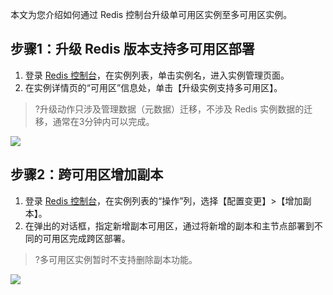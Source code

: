 本文为您介绍如何通过 Redis 控制台升级单可用区实例至多可用区实例。

## 步骤1：升级 Redis 版本支持多可用区部署
1. 登录 [Redis 控制台](https://console.cloud.tencent.com/redis)，在实例列表，单击实例名，进入实例管理页面。
2. 在实例详情页的“可用区”信息处，单击【升级实例支持多可用区】。
>?升级动作只涉及管理数据（元数据）迁移，不涉及 Redis 实例数据的迁移，通常在3分钟内可以完成。
>
![](https://main.qcloudimg.com/raw/877cad101948ea025b3b5625470604fe.png)

## 步骤2：跨可用区增加副本
1. 登录 [Redis 控制台](https://console.cloud.tencent.com/redis)，在实例列表的“操作”列，选择【配置变更】>【增加副本】。
2. 在弹出的对话框，指定新增副本可用区，通过将新增的副本和主节点部署到不同的可用区完成跨区部署。
>?多可用区实例暂时不支持删除副本功能。
>
![](https://main.qcloudimg.com/raw/e5ead338096c6e2fc3dcbdcc6afb3c3f.png)
